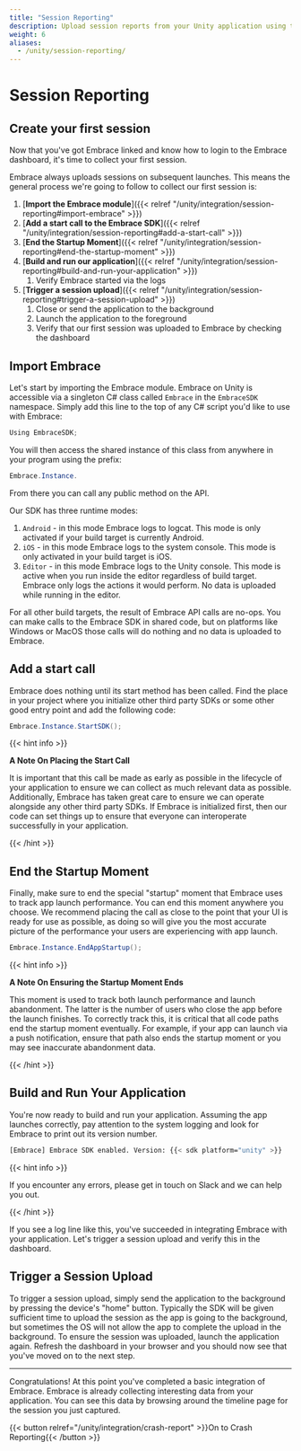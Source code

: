```yaml
---
title: "Session Reporting"
description: Upload session reports from your Unity application using the Embrace SDK
weight: 6
aliases:
  - /unity/session-reporting/
---
```


# Session Reporting

## Create your first session

Now that you've got Embrace linked and know how to login to the Embrace dashboard, it's time to collect your first session. 

Embrace always uploads sessions on subsequent launches. This means the general
process we're going to follow to collect our first session is:

1. [**Import the Embrace module**]({{< relref "/unity/integration/session-reporting#import-embrace" >}})
1. [**Add a start call to the Embrace SDK**]({{< relref "/unity/integration/session-reporting#add-a-start-call" >}})
1. [**End the Startup Moment**]({{< relref "/unity/integration/session-reporting#end-the-startup-moment" >}})
1. [**Build and run our application**]({{< relref "/unity/integration/session-reporting#build-and-run-your-application" >}})
    1. Verify Embrace started via the logs
1. [**Trigger a session upload**]({{< relref "/unity/integration/session-reporting#trigger-a-session-upload" >}})
    1. Close or send the application to the background
    1. Launch the application to the foreground
    1. Verify that our first session was uploaded to Embrace by checking the dashboard



## Import Embrace

Let's start by importing the Embrace module. Embrace on Unity is accessible via a singleton C# class called `Embrace` in the `EmbraceSDK` namespace. Simply add this line to the top of any C# script you'd like to use with Embrace:

```C#
Using EmbraceSDK;
```

You will then access the shared instance of this class from anywhere in your program using the prefix:

```C#
Embrace.Instance.
```

From there you can call any public method on the API. 

Our SDK has three runtime modes:
1. `Android` - in this mode Embrace logs to logcat. This mode is only activated if your build target is currently Android.
1. `iOS` - in this mode Embrace logs to the system console. This mode is only activated in your build target is iOS.
1. `Editor` - in this mode Embrace logs to the Unity console. This mode is active when you run inside the editor regardless of build target. Embrace only logs the actions it would perform. No data is uploaded while running in the editor.

For all other build targets, the result of Embrace API calls are no-ops. You can make calls to the Embrace SDK in shared code, but on platforms like Windows or MacOS those calls will do nothing and no data is uploaded to Embrace.

## Add a start call

Embrace does nothing until its start method has been called. Find the place in your project where you initialize other third party SDKs or some other good entry point and add the following code:

```C#
Embrace.Instance.StartSDK();
```

{{< hint info >}}

**A Note On Placing the Start Call**

It is important that this call be made as early as possible in the lifecycle of your application to ensure we can collect as much relevant data as possible. Additionally, Embrace has taken great care to ensure we can operate alongside any other third party SDKs. If Embrace is initialized first, then our code can set things up to ensure that everyone can interoperate successfully in your application.

{{< /hint >}}

## End the Startup Moment

Finally, make sure to end the special "startup" moment that Embrace uses to track app launch performance. You can end this moment anywhere you choose. We recommend placing the call as close to the point that your UI is ready for use as possible, as doing so will give you the most accurate picture of the performance your users are experiencing with app launch.

```C#
Embrace.Instance.EndAppStartup();
```

{{< hint info >}}

**A Note On Ensuring the Startup Moment Ends**

This moment is used to track both launch performance and launch abandonment. The latter is the number of users who close the app before the launch finishes. To correctly track this, it is critical that all code paths end the startup moment eventually. For example, if your app can launch via a push notification, ensure that path also ends the startup moment or you may see inaccurate abandonment data.

{{< /hint >}}

## Build and Run Your Application

You're now ready to build and run your application. Assuming the app launches correctly, pay attention to the system logging and look for Embrace to print out its version number.

```sh
[Embrace] Embrace SDK enabled. Version: {{< sdk platform="unity" >}}
```

{{< hint info >}}

If you encounter any errors, please get in touch on Slack and we can help you out.

{{< /hint >}}

If you see a log line like this, you've succeeded in integrating Embrace with your application. Let's trigger a session upload and verify this in the dashboard.


## Trigger a Session Upload

To trigger a session upload, simply send the application to the background by pressing the device's "home" button. Typically the SDK will be given sufficient time to upload the session as the app is going to the background, but sometimes the OS will not allow the app to complete the upload in the background. To ensure the session was uploaded, launch the application again. Refresh the dashboard in your browser and you should now see that you've moved on to the next step.

---

Congratulations! At this point you've completed a basic integration of Embrace. Embrace is already collecting interesting data from your application. You can see this data by browsing around the timeline page for the session you just captured.

{{< button relref="/unity/integration/crash-report" >}}On to Crash Reporting{{< /button >}}
